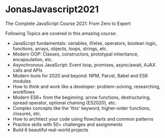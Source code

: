 # JonasJavascript2021
The Complete JavaScript Course 2021: From Zero to Expert

Following Topics are covered in this amazing course:

- JavaScript fundamentals: variables, if/else, operators, boolean logic, functions, arrays, objects, loops, strings, etc.
- Modern OOP: Classes, constructors, prototypal inheritance, encapsulation, etc.
- Asynchronous JavaScript: Event loop, promises, async/await, AJAX calls and APIs
- Modern tools for 2020 and beyond: NPM, Parcel, Babel and ES6 modules
- How to think and work like a developer: problem-solving, researching, workflows
- Modern ES6+ from the beginning: arrow functions, destructuring, spread operator, optional chaining (ES2020), etc.
- Complex concepts like the 'this' keyword, higher-order functions, closures, etc.
- How to architect your code using flowcharts and common patterns
- Practice skills with 50+ challenges and assignments 
- Build 6 beautiful real-world projects 
